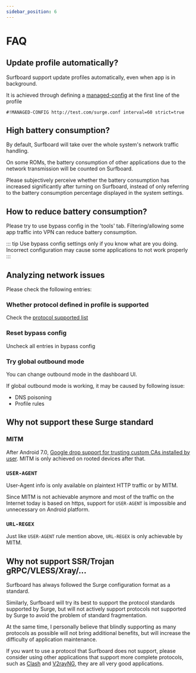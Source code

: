 ```yaml
---
sidebar_position: 6
---
```


# FAQ

## Update profile automatically?

Surfboard support update profiles automatically, even when app is in background.

It is achieved through defining a [managed-config](/docs/profile-format/managed_config) at the first line of the profile

```
#!MANAGED-CONFIG http://test.com/surge.conf interval=60 strict=true
```

## High battery consumption?

By default, Surfboard will take over the whole system's network traffic handling.

On some ROMs, the battery consumption of other applications due to the network transmission will be counted on Surfboard.

Please subjectively perceive whether the battery consumption has increased significantly after turning on Surfboard, instead of only referring to the battery consumption percentage displayed in the system settings.

## How to reduce battery consumption?

Please try to use bypass config in the 'tools' tab. Filtering/allowing some app traffic into VPN can reduce battery consumption.

::: tip
Use bypass config settings only if you know what are you doing. Incorrect configuration may cause some applications to not work properly
:::

## Analyzing network issues

Please check the following entries:

### Whether protocol defined in profile is supported

Check the [protocol supported list](/docs/profile-format/proxy)

### Reset bypass config

Uncheck all entries in bypass config

### Try global outbound mode

You can change outbound mode in the dashboard UI.

If global outbound mode is working, it may be caused by following issue:

- DNS poisoning
- Profile rules

## Why not support these Surge standard

### MITM

After Android 7.0, [Google drop support for trusting custom CAs installed by user](https://android-developers.googleblog.com/2016/07/changes-to-trusted-certificate.html). MITM is only achieved on rooted devices after that.

### `USER-AGENT`

User-Agent info is only available on plaintext HTTP traffic or by MITM. 

Since MITM is not achievable anymore and most of the traffic on the Internet today is based on https, 
support for `USER-AGENT` is impossible and unnecessary on Android platform.

### `URL-REGEX`

Just like `USER-AGENT` rule mention above, `URL-REGEX` is only achievable by MITM.

## Why not support SSR/Trojan gRPC/VLESS/Xray/...

Surfboard has always followed the Surge configuration format as a standard. 

Similarly, Surfboard will try its best to support the protocol standards supported by Surge, but will not actively support protocols not supported by Surge to avoid the problem of standard fragmentation.

At the same time, I personally believe that blindly supporting as many protocols as possible will not bring additional benefits, but will increase the difficulty of application maintenance.

If you want to use a protocol that Surfboard does not support, please consider using other applications that support more complete protocols, such as [Clash](https://github.com/Kr328/ClashForAndroid) and [V2rayNG](https://github.com/2dust/v2rayNG), they are all very good applications.